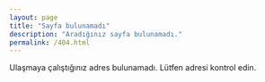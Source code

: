 ```yaml
---
layout: page
title: "Sayfa bulunamadı"
description: "Aradığınız sayfa bulunamadı."
permalink: /404.html
---
```


Ulaşmaya çalıştığınız adres bulunamadı. Lütfen adresi kontrol edin.

<script type="text/javascript">
  var GOOG_FIXURL_LANG = 'tr';
  var GOOG_FIXURL_SITE = '{{ site.url }}'
</script>
<script type="text/javascript"
  src="http://linkhelp.clients.google.com/tbproxy/lh/wm/fixurl.js">
</script>